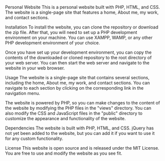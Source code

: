 Personal Website
This is a personal website built with PHP, HTML, and CSS. The website is a single-page site that features a home, About me, my work, and contact sections.

Installation
To install the website, you can clone the repository or download the zip file. After that, you will need to set up a PHP development environment on your machine. You can use XAMPP, WAMP, or any other PHP development environment of your choice.

Once you have set up your development environment, you can copy the contents of the downloaded or cloned repository to the root directory of your web server. You can then start the web server and navigate to the website in your web browser.

Usage
The website is a single-page site that contains several sections, including the home, About me, my work, and contact sections. You can navigate to each section by clicking on the corresponding link in the navigation menu.

The website is powered by PHP, so you can make changes to the content of the website by modifying the PHP files in the "views" directory. You can also modify the CSS and JavaScript files in the "public" directory to customize the appearance and functionality of the website.

Dependencies
The website is built with PHP, HTML, and CSS. jQuery has not yet been added to the website, but you can add it if you want to use it for any custom functionality.

License
This website is open source and is released under the MIT License. You are free to use and modify the website as you see fit.
